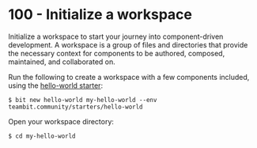 # 100 - Initialize a workspace

Initialize a workspace to start your journey into component-driven development. A workspace is a group of files and directories that provide the necessary context for components to be authored, composed, maintained, and collaborated on.

Run the following to create a workspace with a few components included, using the [hello-world starter](https://bit.cloud/teambit/community/starters/hello-world?_gl=1*b0egob*_ga*MTgyMjIxMzQ4MS4xNjkxMzk3MzQx*_ga_C0T2GH2G99*MTY5MTQwNjAxMi4yLjEuMTY5MTQwNzI3My41Mi4wLjA.):

```
$ bit new hello-world my-hello-world --env teambit.community/starters/hello-world
```

Open your workspace directory:

```
$ cd my-hello-world
```
